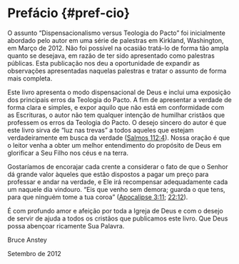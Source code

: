 # Prefácio {#pref-cio}

O assunto “Dispensacionalismo versus Teologia do Pacto” foi inicialmente abordado pelo autor em uma série de palestras em Kirkland, Washington, em Março de 2012\. Não foi possível na ocasião tratá-lo de forma tão ampla quanto se desejava, em razão de ter sido apresentado como palestras públicas. Esta publicação nos deu a oportunidade de expandir as observações apresentadas naquelas palestras e tratar o assunto de forma mais completa.

Este livro apresenta o modo dispensacional de Deus e inclui uma exposição dos principais erros da Teologia do Pacto. A fim de apresentar a verdade de forma clara e simples, e expor aquilo que não está em conformidade com as Escrituras, o autor não tem qualquer intenção de humilhar cristãos que professem os erros da Teologia do Pacto. O desejo sincero do autor é que este livro sirva de “luz nas trevas” a todos aqueles que estejam verdadeiramente em busca da verdade ([Salmos 112:4](http://bibliaonline.com.br/acf/sl/112/4)). Nossa oração é que o leitor venha a obter um melhor entendimento do propósito de Deus em glorificar a Seu Filho nos céus e na terra.

Gostaríamos de encorajar cada crente a considerar o fato de que o Senhor dá grande valor àqueles que estão dispostos a pagar um preço para professar e andar na verdade, e Ele irá recompensar adequadamente cada um naquele dia vindouro. “Eis que venho sem demora; guarda o que tens, para que ninguém tome a tua coroa” ([Apocalipse 3:11](http://bibliaonline.com.br/acf/ap/3/11); [22:12](http://bibliaonline.com.br/acf/ap/22/12)).

É com profundo amor e afeição por toda a Igreja de Deus e com o desejo de servir de ajuda a todos os cristãos que publicamos este livro. Que Deus possa abençoar ricamente Sua Palavra.

Bruce Anstey

Setembro de 2012